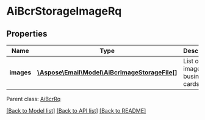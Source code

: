 # AiBcrStorageImageRq

## Properties
Name | Type | Description | Notes
------------ | ------------- | ------------- | -------------
**images** | [**\Aspose\Email\Model\AiBcrImageStorageFile[]**](AiBcrImageStorageFile.md) | List of images with business cards | 

 Parent class: [AiBcrRq](AiBcrRq.md)

[[Back to Model list]](README.md#documentation-for-models) [[Back to API list]](README.md#documentation-for-api-endpoints) [[Back to README]](README.md)


